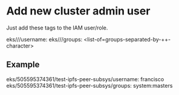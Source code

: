 # Add new cluster admin user

Just add these tags to the IAM user/role.

eks/<account-id>/<cluster-name>/username: <name-you-choose>
eks/<account-id>/<cluster-name>/groups: <list-of=groups-separated-by-++-character>


## Example

eks/505595374361/test-ipfs-peer-subsys/username: francisco
eks/505595374361/test-ipfs-peer-subsys/groups: system:masters
